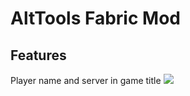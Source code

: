 # AltTools Fabric Mod

## Features

Player name and server in game title
![](https://yeleha.co/3n2ZJyv)


